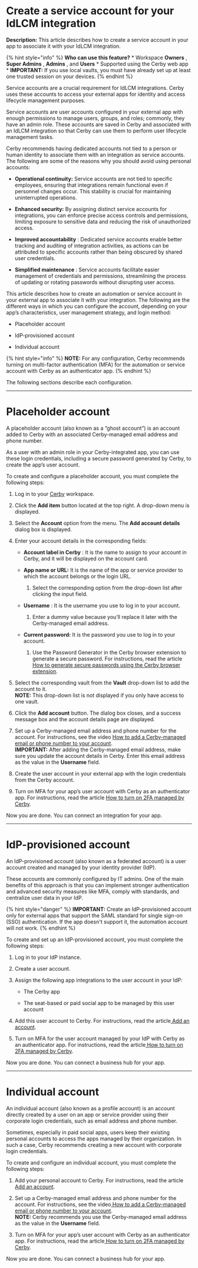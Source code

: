 # Create a service account for your IdLCM integration

**Description:** This article describes how to create a service account in your app to associate it with your IdLCM integration.

{% hint style="info" %} **Who can use this feature?** * Workspace **Owners** ,
**Super Admins** , **Admins** , and **Users** * Supported using the Cerby web
app * **IMPORTANT:** If you use local vaults, you must have already set up at
least one trusted session on your devices. {% endhint %}

Service accounts are a crucial requirement for IdLCM integrations. Cerby uses
these accounts to access your external apps for identity and access lifecycle
management purposes.

Service accounts are user accounts configured in your external app with enough
permissions to manage users, groups, and roles; commonly, they have an admin
role. These accounts are saved in Cerby and associated with an IdLCM
integration so that Cerby can use them to perform user lifecycle management
tasks.

Cerby recommends having dedicated accounts not tied to a person or human
identity to associate them with an integration as service accounts. The
following are some of the reasons why you should avoid using personal
accounts:

  * **Operational continuity:** Service accounts are not tied to specific employees, ensuring that integrations remain functional even if personnel changes occur. This stability is crucial for maintaining uninterrupted operations.

  * **Enhanced security:** By assigning distinct service accounts for integrations, you can enforce precise access controls and permissions, limiting exposure to sensitive data and reducing the risk of unauthorized access.

  * **Improved accountability** : Dedicated service accounts enable better tracking and auditing of integration activities, as actions can be attributed to specific accounts rather than being obscured by shared user credentials.

  * **Simplified maintenance** : Service accounts facilitate easier management of credentials and permissions, streamlining the process of updating or rotating passwords without disrupting user access.

This article describes how to create an automation or service account in your
external app to associate it with your integration. The following are the
different ways in which you can configure the account, depending on your app’s
characteristics, user management strategy, and login method:

  * Placeholder account

  * IdP-provisioned account

  * Individual account

{% hint style="info" %} **NOTE:** For any configuration, Cerby recommends
turning on multi-factor authentication (MFA) for the automation or service
account with Cerby as an authenticator app. {% endhint %}

The following sections describe each configuration.

* * *

# **Placeholder account**

A placeholder account (also known as a “ghost account”) is an account added to
Cerby with an associated Cerby-managed email address and phone number.

As a user with an admin role in your Cerby-integrated app, you can use these
login credentials, including a secure password generated by Cerby, to create
the app’s user account.

To create and configure a placeholder account, you must complete the following
steps:

  1. Log in to your [Cerby](https://app.cerby.com/) workspace.

  2. Click the **Add item** button located at the top right. A drop-down menu is displayed.

  3. Select the **Account** option from the menu. The **Add account details** dialog box is displayed.

  4. Enter your account details in the corresponding fields:

     * **Account label in Cerby** : It is the name to assign to your account in Cerby, and it will be displayed on the account card.

     * **App name or URL:** It is the name of the app or service provider to which the account belongs or the login URL.

       1. Select the corresponding option from the drop-down list after clicking the input field.

     * **Username** : It is the username you use to log in to your account.

       1. Enter a dummy value because you’ll replace it later with the Cerby-managed email address.

     * **Current password:** It is the password you use to log in to your account.

       1. Use the Password Generator in the Cerby browser extension to generate a secure password. For instructions, read the article[ How to generate secure passwords using the Cerby browser extension](https://help.cerby.com/en/articles/8377075-how-to-generate-secure-passwords-using-the-cerby-browser-extension). 

  5. Select the corresponding vault from the **Vault** drop-down list to add the account to it.  
**NOTE:** This drop-down list is not displayed if you only have access to one
vault.

  6. Click the **Add account** button. The dialog box closes, and a success message box and the account details page are displayed.

  7. Set up a Cerby-managed email address and phone number for the account. For instructions, see the video [How to add a Cerby-managed email or phone number to your account](https://help.cerby.com/en/articles/6393770-video-how-to-add-a-cerby-managed-email-or-phone-number-to-your-account).  
**IMPORTANT:** After adding the Cerby-managed email address, make sure you
update the account details in Cerby. Enter this email address as the value in
the **Username** field.

  8. Create the user account in your external app with the login credentials from the Cerby account.

  9. Turn on MFA for your app’s user account with Cerby as an authenticator app. For instructions, read the article [How to turn on 2FA managed by Cerby](https://help.cerby.com/en/articles/8429534-how-to-turn-on-2fa-managed-by-cerby).

Now you are done. You can connect an integration for your app.

* * *

# **IdP-provisioned account**

An IdP-provisioned account (also known as a federated account) is a user
account created and managed by your identity provider (IdP).

These accounts are commonly configured by IT admins. One of the main benefits
of this approach is that you can implement stronger authentication and
advanced security measures like MFA, comply with standards, and centralize
user data in your IdP.

{% hint style="danger" %} **IMPORTANT:** Create an IdP-provisioned account
only for external apps that support the SAML standard for single sign-on (SSO)
authentication. If the app doesn't support it, the automation account will not
work. {% endhint %}

To create and set up an IdP-provisioned account, you must complete the
following steps:

  1. Log in to your IdP instance.

  2. Create a user account.

  3. Assign the following app integrations to the user account in your IdP:

     * The Cerby app

     * The seat-based or paid social app to be managed by this user account

  4. Add this user account to Cerby. For instructions, read the article[ Add an account](https://help.cerby.com/en/articles/8708374-add-an-account).

  5. Turn on MFA for the user account managed by your IdP with Cerby as an authenticator app. For instructions, read the article[ How to turn on 2FA managed by Cerby](https://help.cerby.com/en/articles/8429534-how-to-turn-on-2fa-managed-by-cerby).

Now you are done. You can connect a business hub for your app.

* * *

# **Individual account**

An individual account (also known as a profile account) is an account directly
created by a user on an app or service provider using their corporate login
credentials, such as email address and phone number.

Sometimes, especially in paid social apps, users keep their existing personal
accounts to access the apps managed by their organization. In such a case,
Cerby recommends creating a new account with corporate login credentials.

To create and configure an individual account, you must complete the following
steps:

  1. Add your personal account to Cerby. For instructions, read the article[ Add an account](https://help.cerby.com/en/articles/8708374-add-an-account).

  2. Set up a Cerby-managed email address and phone number for the account. For instructions, see the video[ How to add a Cerby-managed email or phone number to your account](https://help.cerby.com/en/articles/6393770-video-how-to-add-a-cerby-managed-email-or-phone-number-to-your-account).  
**NOTE:** Cerby recommends you use the Cerby-managed email address as the
value in the **Username** field.

  3. Turn on MFA for your app’s user account with Cerby as an authenticator app. For instructions, read the article[ How to turn on 2FA managed by Cerby](https://help.cerby.com/en/articles/8429534-how-to-turn-on-2fa-managed-by-cerby).

Now you are done. You can connect a business hub for your app.

